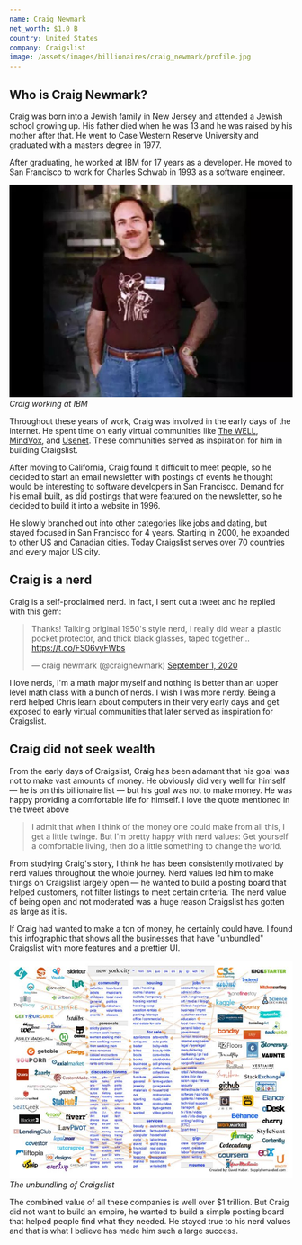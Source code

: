 ```yaml
---
name: Craig Newmark
net_worth: $1.0 B
country: United States
company: Craigslist
image: /assets/images/billionaires/craig_newmark/profile.jpg
---
```

## Who is Craig Newmark?

Craig was born into a Jewish family in New Jersey and attended a Jewish school growing up. His father died when he was 13 and he was raised by his mother after that. He went to Case Western Reserve University and graduated with a masters degree in 1977.

After graduating, he worked at IBM for 17 years as a developer. He moved to San Francisco to work for Charles Schwab in 1993 as a software engineer.

![Craig Newmark working at IBM](/assets/images/billionaires/craig_newmark/craig_ibm.jpg)
*Craig working at IBM*

Throughout these years of work, Craig was involved in the early days of the internet. He spent time on early virtual communities like [The WELL](https://en.wikipedia.org/wiki/The_WELL), [MindVox](https://en.wikipedia.org/wiki/MindVox), and [Usenet](https://en.wikipedia.org/wiki/Usenet). These communities served as inspiration for him in building Craigslist.

After moving to California, Craig found it difficult to meet people, so he decided to start an email newsletter with postings of events he thought would be interesting to software developers in San Francisco. Demand for his email built, as did postings that were featured on the newsletter, so he decided to build it into a website in 1996.

He slowly branched out into other categories like jobs and dating, but stayed focused in San Francisco for 4 years. Starting in 2000, he expanded to other US and Canadian cities. Today Craigslist serves over 70 countries and every major US city.

## Craig is a nerd

Craig is a self-proclaimed nerd. In fact, I sent out a tweet and he replied with this gem:

<blockquote class="twitter-tweet"><p lang="en" dir="ltr">Thanks! Talking original 1950&#39;s style nerd, I really did wear a plastic pocket protector, and thick black glasses, taped together... <a href="https://t.co/FS06vyFWbs">https://t.co/FS06vyFWbs</a></p>&mdash; craig newmark (@craignewmark) <a href="https://twitter.com/craignewmark/status/1300803097669763072?ref_src=twsrc%5Etfw">September 1, 2020</a></blockquote> <script async src="https://platform.twitter.com/widgets.js" charset="utf-8"></script>

I love nerds, I'm a math major myself and nothing is better than an upper level math class with a bunch of nerds. I wish I was more nerdy. Being a nerd helped Chris learn about computers in their very early days and get exposed to early virtual communities that later served as inspiration for Craigslist.

## Craig did not seek wealth

From the early days of Craigslist, Craig has been adamant that his goal was not to make vast amounts of money. He obviously did very well for himself — he is on this billionaire list — but his goal was not to make money. He was happy providing a comfortable life for himself. I love the quote mentioned in the tweet above

> I admit that when I think of the money one could make from all this, I get a little twinge. But I'm pretty happy with nerd values: Get yourself a comfortable living, then do a little something to change the world.

From studying Craig's story, I think he has been consistently motivated by nerd values throughout the whole journey. Nerd values led him to make things on Craigslist largely open — he wanted to build a posting board that helped customers, not filter listings to meet certain criteria. The nerd value of being open and not moderated was a huge reason Craigslist has gotten as large as it is.

If Craig had wanted to make a ton of money, he certainly could have. I found this infographic that shows all the businesses that have "unbundled" Craigslist with more features and a prettier UI.

![Craigslist Unbundling](/assets/images/billionaires/craig_newmark/craigslist_unbundling.jpg)
*The unbundling of Craigslist*

The combined value of all these companies is well over $1 trillion. But Craig did not want to build an empire, he wanted to build a simple posting board that helped people find what they needed. He stayed true to his nerd values and that is what I believe has made him such a large success.
